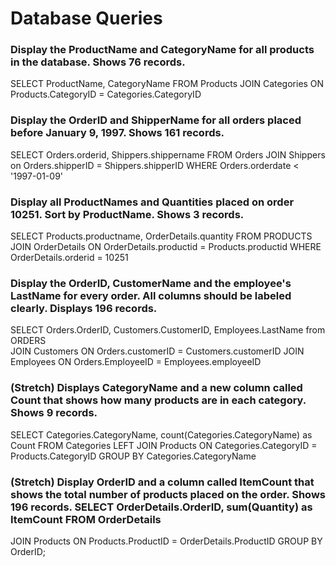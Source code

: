 # Database Queries

### Display the ProductName and CategoryName for all products in the database. Shows 76 records.

SELECT ProductName, CategoryName FROM Products
JOIN Categories
ON Products.CategoryID = Categories.CategoryID

### Display the OrderID and ShipperName for all orders placed before January 9, 1997. Shows 161 records.

SELECT Orders.orderid, Shippers.shippername FROM Orders
JOIN Shippers on Orders.shipperID = Shippers.shipperID
WHERE Orders.orderdate < '1997-01-09'

### Display all ProductNames and Quantities placed on order 10251. Sort by ProductName. Shows 3 records.

SELECT Products.productname, OrderDetails.quantity FROM PRODUCTS
JOIN OrderDetails
ON OrderDetails.productid = Products.productid
WHERE OrderDetails.orderid = 10251

### Display the OrderID, CustomerName and the employee's LastName for every order. All columns should be labeled clearly. Displays 196 records.

SELECT Orders.OrderID, Customers.CustomerID, Employees.LastName from ORDERS  
JOIN Customers
ON Orders.customerID = Customers.customerID
JOIN Employees ON Orders.EmployeeID = Employees.employeeID

### (Stretch) Displays CategoryName and a new column called Count that shows how many products are in each category. Shows 9 records.

SELECT Categories.CategoryName, count(Categories.CategoryName) as Count
FROM Categories
LEFT JOIN Products
ON Categories.CategoryID = Products.CategoryID
GROUP BY Categories.CategoryName

### (Stretch) Display OrderID and a column called ItemCount that shows the total number of products placed on the order. Shows 196 records. SELECT OrderDetails.OrderID, sum(Quantity) as ItemCount FROM OrderDetails

JOIN Products
ON Products.ProductID = OrderDetails.ProductID
GROUP BY OrderID;
